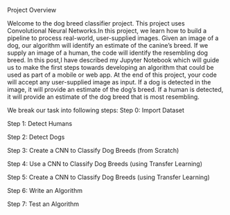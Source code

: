 Project Overview

Welcome to the dog breed classifier project. This project uses Convolutional Neural Networks.In this project, we learn how to build a pipeline to process real-world, user-supplied images. Given an image of a dog, our algorithm will identify an estimate of the canine’s breed. If we supply an image of a human, the code will identify the resembling dog breed.
In this post,I have described my Jupyter Notebook which will guide us to make the first steps towards developing an algorithm that could be used as part of a mobile or web app. At the end of this project, your code will accept any user-supplied image as input. If a dog is detected in the image, it will provide an estimate of the dog’s breed. If a human is detected, it will provide an estimate of the dog breed that is most resembling.

We break our task into following steps:
Step 0: Import Dataset


Step 1: Detect Humans

Step 2: Detect Dogs

Step 3: Create a CNN to Classify Dog Breeds (from Scratch)

Step 4: Use a CNN to Classify Dog Breeds (using Transfer Learning)

Step 5: Create a CNN to Classify Dog Breeds (using Transfer Learning)

Step 6: Write an Algorithm

Step 7: Test an Algorithm
